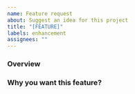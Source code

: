 ```yaml
---
name: Feature request
about: Suggest an idea for this project
title: "[FEATURE]"
labels: enhancement
assignees: ""
---
```


### Overview

<!-- summary of feature request -->

### Why you want this feature?

<!-- the clear reason why this feature is matter -->
